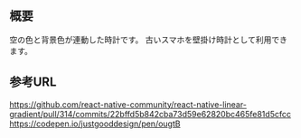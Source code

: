 ## 概要
空の色と背景色が連動した時計です。
古いスマホを壁掛け時計として利用できます。

## 参考URL
https://github.com/react-native-community/react-native-linear-gradient/pull/314/commits/22bffd5b842cba73d59e62820bc465fe81d5cfcc
https://codepen.io/justgooddesign/pen/ougtB
